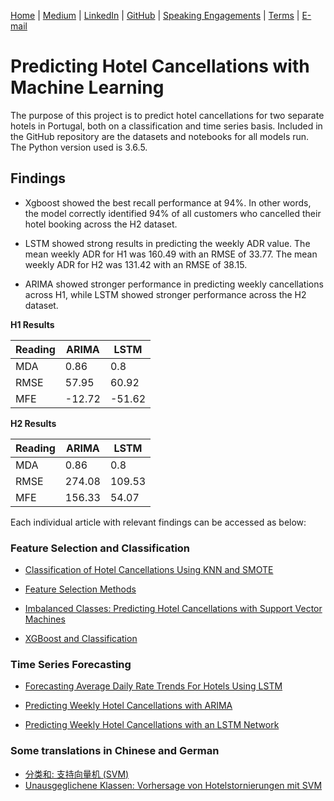 [Home](https://mgcodesandstats.github.io/) |
[Medium](https://medium.com/@firstclassanalyticsmg) |
[LinkedIn](https://www.linkedin.com/in/michaeljgrogan/) |
[GitHub](https://github.com/mgcodesandstats) |
[Speaking Engagements](https://mgcodesandstats.github.io/speaking-engagements/) |
[Terms](https://mgcodesandstats.github.io/terms/) |
[E-mail](mailto:contact@michael-grogan.com)

# Predicting Hotel Cancellations with Machine Learning

The purpose of this project is to predict hotel cancellations for two separate hotels in Portugal, both on a classification and time series basis. Included in the GitHub repository are the datasets and notebooks for all models run. The Python version used is 3.6.5.

## Findings

* Xgboost showed the best recall performance at 94%. In other words, the model correctly identified 94% of all customers who cancelled their hotel booking across the H2 dataset.

* LSTM showed strong results in predicting the weekly ADR value. The mean weekly ADR for H1 was 160.49 with an RMSE of 33.77. The mean weekly ADR for H2 was 131.42 with an RMSE of 38.15.

* ARIMA showed stronger performance in predicting weekly cancellations across H1, while LSTM showed stronger performance across the H2 dataset.

**H1 Results**

| Reading      | ARIMA | LSTM |
| ----------- | ----------- | ----------- |
| MDA      | 0.86       | 0.8       |
| RMSE   | 57.95        | 60.92       |
| MFE   | -12.72        | -51.62        |


**H2 Results**

| Reading      | ARIMA | LSTM |
| ----------- | ----------- | ----------- |
| MDA      | 0.86       | 0.8       |
| RMSE   | 274.08        | 109.53        |
| MFE   | 156.33        | 54.07        |

Each individual article with relevant findings can be accessed as below:

### Feature Selection and Classification

* [Classification of Hotel Cancellations Using KNN and SMOTE](https://www.michael-grogan.com/hotel-modelling/articles/knn)

* [Feature Selection Methods](https://www.michael-grogan.com/hotel-modelling/articles/feature_selection)

* [Imbalanced Classes: Predicting Hotel Cancellations with Support Vector Machines](https://www.michael-grogan.com/hotel-modelling/articles/unbalanced_svm)

* [XGBoost and Classification](https://www.michael-grogan.com/hotel-modelling/articles/boosting)

### Time Series Forecasting

* [Forecasting Average Daily Rate Trends For Hotels Using LSTM](https://www.michael-grogan.com/hotel-modelling/articles/lstm_adr)

* [Predicting Weekly Hotel Cancellations with ARIMA](https://www.michael-grogan.com/hotel-modelling/articles/arima)

* [Predicting Weekly Hotel Cancellations with an LSTM Network](https://www.michael-grogan.com/hotel-modelling/articles/lstm_weeklycancellations)

### Some translations in Chinese and German

* [分类和: 支持向量机 (SVM)](https://www.michael-grogan.com/hotel-modelling/articles/unbalanced_svm_chinese)
* [Unausgeglichene Klassen: Vorhersage von Hotelstornierungen mit SVM](https://www.michael-grogan.com/hotel-modelling/articles/unbalanced_svm_deutsch)